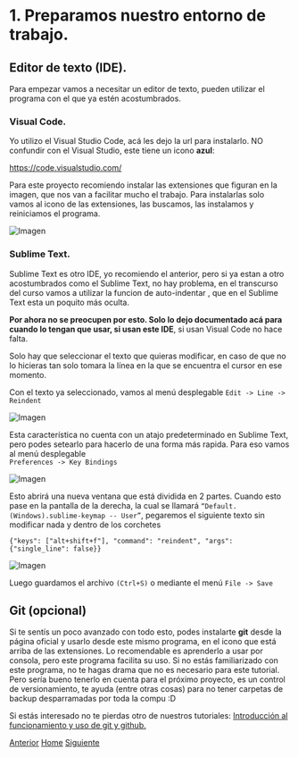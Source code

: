 # 1. Preparamos nuestro entorno de trabajo.

## Editor de texto (IDE).
Para empezar vamos a necesitar un editor de texto, pueden utilizar el programa con el que ya estén acostumbrados.<br />

### Visual Code.

Yo utilizo el Visual Studio Code, acá les dejo la url para instalarlo. NO confundir con el Visual Studio, este tiene un icono **azul**:

<a target="_blank" href="https://code.visualstudio.com/">https://code.visualstudio.com/</a>

Para este proyecto recomiendo instalar las extensiones que figuran en la imagen, que nos van a facilitar mucho el trabajo. Para instalarlas solo vamos al icono de las extensiones, las buscamos, las instalamos y reiniciamos el programa.

![Imagen](https://fgarciajulia.github.io/mi_primera_pagina/img/captura1.jpg)

### Sublime Text.

Sublime Text es otro IDE, yo recomiendo el anterior, pero si ya estan a otro acostumbrados como el Sublime Text, no hay problema, en el transcurso del curso vamos a utilizar la funcion de auto-indentar , que en el Sublime Text esta un poquito más oculta.

**Por ahora no se preocupen por esto. Solo lo dejo documentado acá para cuando lo tengan que usar, si usan este IDE**, si usan Visual Code no hace falta. 

Solo hay que seleccionar el texto que quieras modificar, en caso de que no lo hicieras tan solo tomara la línea en la que se encuentra el cursor en ese momento. 

Con el texto ya seleccionado, vamos al menú desplegable 
`Edit -> Line -> Reindent`

![Imagen](https://fgarciajulia.github.io/mi_primera_pagina/img/sublime2.jpg)

Esta característica no cuenta con un atajo predeterminado en Sublime Text, pero podes setearlo para hacerlo de una forma más rapida.  Para eso vamos al menú desplegable  
`Preferences -> Key Bindings`

![Imagen](https://fgarciajulia.github.io/mi_primera_pagina/img/sublime.jpg)

Esto abrirá una nueva ventana que está dividida en 2 partes. Cuando esto pase en la pantalla de la derecha, la cual se llamará `“Default.(Windows).sublime-keymap -- User”`,  pegaremos el siguiente texto sin modificar nada y dentro de los corchetes 

`{"keys": ["alt+shift+f"], "command": "reindent", "args": {"single_line": false}}`

![Imagen](https://fgarciajulia.github.io/mi_primera_pagina/img/sublime3.jpg)

Luego guardamos el archivo `(Ctrl+S)` o mediante el menú `File -> Save`


## Git (opcional)
Si te sentís un poco avanzado con todo esto, podes instalarte **git** desde la página oficial y usarlo desde este mismo programa, en el icono que está arriba de las extensiones. Lo recomendable es aprenderlo a usar por consola, pero este programa facilita su uso. Si no estás familiarizado con este programa, no te hagas drama que no es necesario para este tutorial. Pero sería bueno tenerlo en cuenta para el próximo proyecto, es un control de versionamiento, te ayuda (entre otras cosas) para no tener carpetas de backup desparramadas por toda la compu :D

Si estás interesado no te pierdas otro de nuestros tutoriales:
<a target="_blank" href="https://juancuiule.github.io/intro-a-git/"> Introducción al funcionamiento y uso de git y github.</a>


<div class="Grid">
    <a href="https://fgarciajulia.github.io/mi_primera_pagina" class="my-btn anterior">Anterior</a>
    <a href="https://fgarciajulia.github.io/mi_primera_pagina" class="my-btn home">Home</a>
    <a href="https://fgarciajulia.github.io/mi_primera_pagina/estructura-archivos" class="my-btn siguiente">Siguiente</a>
</div>
